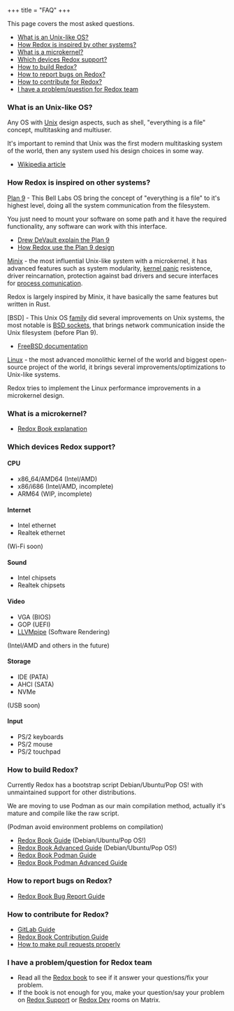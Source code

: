 +++
title = "FAQ"
+++

This page covers the most asked questions.

- [What is an Unix-like OS?](#what-is-an-unix-like-os)
- [How Redox is inspired by other systems?](#how-redox-is-inspired-by-other-systems)
- [What is a microkernel?](#what-is-a-microkernel)
- [Which devices Redox support?](#which-devices-redox-support)
- [How to build Redox?](#how-to-build-redox)
- [How to report bugs on Redox?](#how-to-report-bugs-on-redox)
- [How to contribute for Redox?](#how-to-contribute-for-redox)
- [I have a problem/question for Redox team](#i-have-a-problemquestion-for-redox-team)

### What is an Unix-like OS?

Any OS with [Unix] design aspects, such as shell, "everything is a file" concept, multitasking and multiuser.

It's important to remind that Unix was the first modern multitasking system of the world, then any system used his design choices in some way.

- [Wikipedia article]

[Unix]: https://en.wikipedia.org/wiki/Unix
[Wikipedia article]: https://en.wikipedia.org/wiki/Unix-like

### How Redox is inspired on other systems?

[Plan 9] - This Bell Labs OS bring the concept of "everything is a file" to it's highest level, doing all the system communication from the filesystem.

You just need to mount your software on some path and it have the required functionality, any software can work with this interface.

- [Drew DeVault explain the Plan 9]
- [How Redox use the Plan 9 design]

[Plan 9]: http://9p.io/plan9/index.html
[Drew DeVault explain the Plan 9]: https://drewdevault.com/2022/11/12/In-praise-of-Plan-9.html
[How Redox use the Plan 9 design]: https://doc.redox-os.org/book/ch05-00-urls-schemes-resources.html

[Minix] - the most influential Unix-like system with a microkernel, it has advanced features such as system modularity, [kernel panic] resistence, driver reincarnation, protection against bad drivers and secure interfaces for [process comunication].

Redox is largely inspired by Minix, it have basically the same features but written in Rust.

[Minix]: https://minix3.org/
[kernel panic]: https://en.wikipedia.org/wiki/Kernel_panic
[process comunication]: https://en.wikipedia.org/wiki/Inter-process_communication
[How Redox implement the Minix microkernel design]: https://doc.redox-os.org/book/ch04-01-microkernels.html

[BSD] - This Unix OS [family] did several improvements on Unix systems, the most notable is [BSD sockets], that brings network communication inside the Unix filesystem (before Plan 9).

- [FreeBSD documentation]

[family]: https://en.wikipedia.org/wiki/Research_Unix
[BSD sockets]: https://en.wikipedia.org/wiki/Berkeley_sockets
[FreeBSD documentation]: https://docs.freebsd.org/en/books/developers-handbook/sockets/

[Linux] - the most advanced monolithic kernel of the world and biggest open-source project of the world, it brings several improvements/optimizations to Unix-like systems.

Redox tries to implement the Linux performance improvements in a microkernel design.

[Linux]: https://www.kernel.org/

### What is a microkernel?

- [Redox Book explanation]

[Redox Book explanation]: https://doc.redox-os.org/book/ch04-01-microkernels.html

### Which devices Redox support?

#### CPU

- x86_64/AMD64 (Intel/AMD)
- x86/i686 (Intel/AMD, incomplete)
- ARM64 (WIP, incomplete)

#### Internet

- Intel ethernet
- Realtek ethernet

(Wi-Fi soon)

#### Sound

- Intel chipsets
- Realtek chipsets

#### Video

- VGA (BIOS)
- GOP (UEFI)
- [LLVMpipe] (Software Rendering)

(Intel/AMD and others in the future)

[LLVMpipe]: https://docs.mesa3d.org/drivers/llvmpipe.html

#### Storage

- IDE (PATA)
- AHCI (SATA)
- NVMe

(USB soon)

#### Input

- PS/2 keyboards
- PS/2 mouse
- PS/2 touchpad

### How to build Redox?

Currently Redox has a bootstrap script Debian/Ubuntu/Pop OS! with unmaintained support for other distributions.

We are moving to use Podman as our main compilation method, actually it's mature and compile like the raw script.

(Podman avoid environment problems on compilation)

- [Redox Book Guide] (Debian/Ubuntu/Pop OS!)
- [Redox Book Advanced Guide] (Debian/Ubuntu/Pop OS!)
- [Redox Book Podman Guide]
- [Redox Book Podman Advanced Guide]

[Redox Book Guide]: https://doc.redox-os.org/book/ch02-05-building-redox.html
[Redox Book Advanced Guide]: https://doc.redox-os.org/book/ch08-01-advanced-build.html
[Redox Book Podman Guide]: https://doc.redox-os.org/book/ch02-06-podman-build.html
[Redox Book Podman Advanced Guide]: https://doc.redox-os.org/book/ch08-02-advanced-podman-build.html

### How to report bugs on Redox?

- [Redox Book Bug Report Guide]

[Redox Book Bug Report Guide]: https://doc.redox-os.org/book/ch12-03-creating-proper-bug-reports.html

### How to contribute for Redox?

- [GitLab Guide]
- [Redox Book Contribution Guide]
- [How to make pull requests properly]

[GitLab Guide]: https://gitlab.redox-os.org/redox-os/redox/blob/master/CONTRIBUTING.md
[Redox Book Contribution Guide]: https://doc.redox-os.org/book/ch10-02-low-hanging-fruit.html
[How to make pull requests properly]: https://doc.redox-os.org/book/ch12-04-creating-proper-pull-requests.html

### I have a problem/question for Redox team

- Read all the [Redox book] to see if it answer your questions/fix your problem.
- If the book is not enough for you, make your question/say your problem on [Redox Support] or [Redox Dev] rooms on Matrix.

[Redox book]: https://doc.redox-os.org/book/
[Redox Support]: https://matrix.to/#/#redox-support:matrix.org
[Redox Dev]: https://matrix.to/#/#redox-dev:matrix.org
